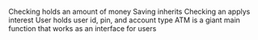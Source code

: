 Checking holds an amount of money
Saving inherits Checking an applys interest
User holds user id, pin, and account type
ATM is a giant main function that works as an interface for users

